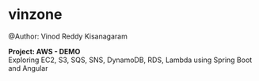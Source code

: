 # vinzone
@Author: Vinod Reddy Kisanagaram

<b> Project: AWS - DEMO </b> <br/>
 Exploring EC2, S3, SQS, SNS, DynamoDB, RDS, Lambda using Spring Boot and Angular
